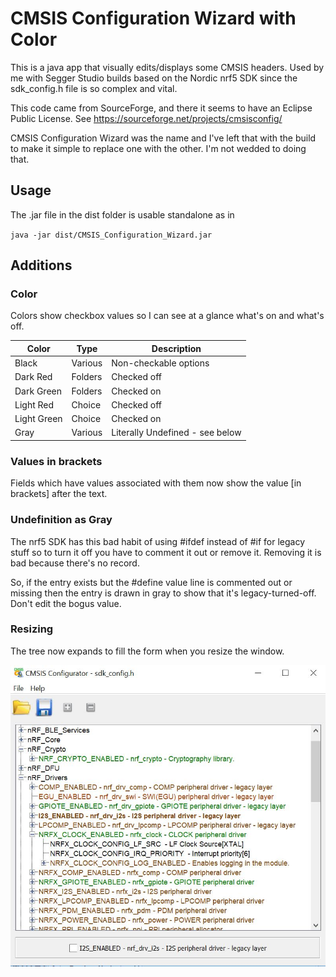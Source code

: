 # CMSIS Configuration Wizard with Color
This is a java app that visually edits/displays some CMSIS headers. Used by me with Segger Studio builds based on the Nordic nrf5 SDK since the sdk_config.h file is so complex and vital.

This code came from SourceForge, and there it seems to have an Eclipse Public License. See https://sourceforge.net/projects/cmsisconfig/

CMSIS Configuration Wizard was the name and I've left that with the build to make it simple to replace one with the other. I'm not wedded to doing that.

## <b>Usage</b>
The .jar file in the dist folder is usable standalone as in

 `java -jar dist/CMSIS_Configuration_Wizard.jar`

## <b>Additions</b>

### <b>Color</b>
Colors show checkbox values so I can see at a glance what's on and what's off.

|Color|Type|Description|
|----|--|--|
|Black|Various|Non-checkable options|
|Dark Red|Folders|Checked off|
|Dark Green|Folders|Checked on|
|Light Red|Choice|Checked off|
|Light Green|Choice|Checked on|
|Gray|Various|Literally Undefined - see below|

### <b>Values in brackets</b>
Fields which have values associated with them now show the value [in brackets] after the text.

### <b>Undefinition as Gray</b>
The nrf5 SDK has this bad habit of using #ifdef instead of #if for legacy stuff so to turn it off you have to comment it out or remove it. Removing it is bad because there's no record.

So, if the entry exists but the #define value line is commented out or missing then the entry is drawn in gray to show that it's legacy-turned-off. Don't edit the bogus value.

### <b>Resizing</b>
The tree now expands to fill the form when you resize the window.

![ScreenShot](CMSIS_Upgrade.JPG)
